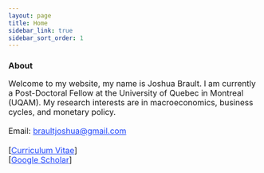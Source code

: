 ```yaml
---
layout: page
title: Home
sidebar_link: true
sidebar_sort_order: 1
---
```

### About
<font size="3">
<p style="line-height:1.2">
Welcome to my website, my name is Joshua Brault. I am currently a Post-Doctoral Fellow at the University of Quebec in Montreal (UQAM). My research interests are in macroeconomics, business cycles, and monetary policy.
<br>
<br>
Email: <a href="braultjoshua@gmail.com"  style="color:#1F45FC">braultjoshua@gmail.com</a>
<br>
<br>
[<a href="https://braultjosh.github.io/pdfs/brault_cv.pdf" style="color:#1F45FC">Curriculum Vitae</a>]
<br>
[<a href="https://scholar.google.com/citations?user=wceJQW4AAAAJ&hl=en&oi=ao" style="color:#1F45FC">Google Scholar</a>]
</p>
